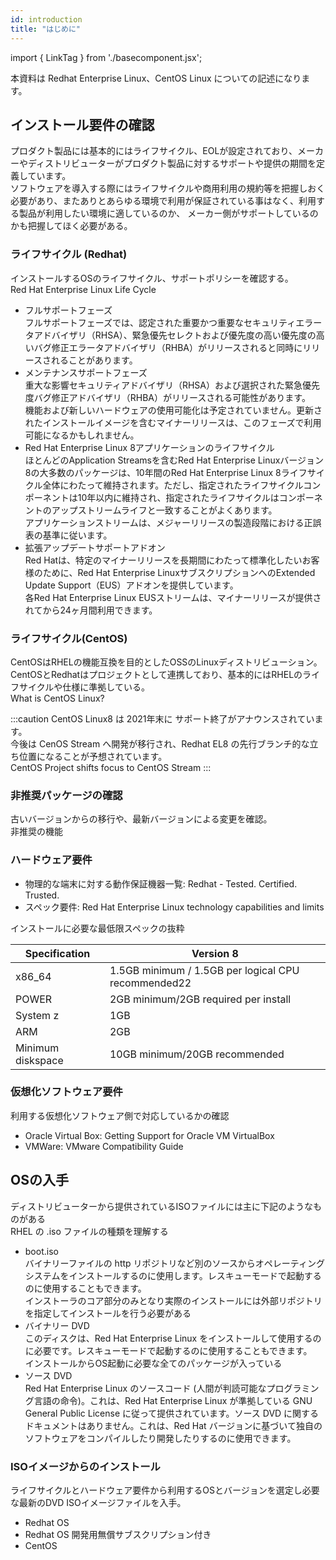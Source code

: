 ```yaml
---
id: introduction
title: "はじめに"
---
```

import { LinkTag } from './basecomponent.jsx';

本資料は Redhat Enterprise Linux、CentOS Linux についての記述になります。  

## インストール要件の確認  
プロダクト製品には基本的にはライフサイクル、EOLが設定されており、メーカーやディストリビューターがプロダクト製品に対するサポートや提供の期間を定義しています。  
ソフトウェアを導入する際にはライフサイクルや商用利用の規約等を把握しおく必要があり、またありとあらゆる環境で利用が保証されている事はなく、利用する製品が利用したい環境に適しているのか、
メーカー側がサポートしているのかも把握してほく必要がある。  

### ライフサイクル (Redhat)  
インストールするOSのライフサイクル、サポートポリシーを確認する。  
<LinkTag url="https://access.redhat.com/ja/support/policy/updates/errata">Red Hat Enterprise Linux Life Cycle</LinkTag>

* フルサポートフェーズ  
  フルサポートフェーズでは、認定された重要かつ重要なセキュリティエラータアドバイザリ（RHSA）、緊急優先セレクトおよび優先度の高い優先度の高いバグ修正エラータアドバイザリ（RHBA）がリリースされると同時にリリースされることがあります。  
* メンテナンスサポートフェーズ  
  重大な影響セキュリティアドバイザリ（RHSA）および選択された緊急優先度バグ修正アドバイザリ（RHBA）がリリースされる可能性があります。  
  機能および新しいハードウェアの使用可能化は予定されていません。更新されたインストールイメージを含むマイナーリリースは、このフェーズで利用可能になるかもしれません。  
* Red Hat Enterprise Linux 8アプリケーションのライフサイクル  
  ほとんどのApplication Streamsを含むRed Hat Enterprise Linuxバージョン8の大多数のパッケージは、10年間のRed Hat Enterprise Linux 8ライフサイクル全体にわたって維持されます。ただし、指定されたライフサイクルコンポーネントは10年以内に維持され、指定されたライフサイクルはコンポーネントのアップストリームライフと一致することがよくあります。  
  アプリケーションストリームは、メジャーリリースの製造段階における正誤表の基準に従います。  
* 拡張アップデートサポートアドオン  
  Red Hatは、特定のマイナーリリースを長期間にわたって標準化したいお客様のために、Red Hat Enterprise LinuxサブスクリプションへのExtended Update Support（EUS）アドオンを提供しています。  
  各Red Hat Enterprise Linux EUSストリームは、マイナーリリースが提供されてから24ヶ月間利用できます。  

### ライフサイクル(CentOS)
CentOSはRHELの機能互換を目的としたOSSのLinuxディストリビューション。  
CentOSとRedhatはプロジェクトとして連携しており、基本的にはRHELのライフサイクルや仕様に準拠している。  
<LinkTag url="https://wiki.centos.org/FrontPage">What is CentOS Linux?</LinkTag>

:::caution
CentOS Linux8 は 2021年末に サポート終了がアナウンスされています。  
今後は CenOS Stream へ開発が移行され、Redhat EL8 の先行ブランチ的な立ち位置になることが予想されています。  
<LinkTag url="https://blog.centos.org/2020/12/future-is-centos-stream/"> CentOS Project shifts focus to CentOS Stream</LinkTag>
:::

### 非推奨パッケージの確認  
古いバージョンからの移行や、最新バージョンによる変更を確認。  
<LinkTag url="https://access.redhat.com/documentation/ja-jp/red_hat_enterprise_linux/7/html/7.5_release_notes/chap-red_hat_enterprise_linux-7.5_release_notes-deprecated_functionality">非推奨の機能</LinkTag>

### ハードウェア要件  
* 物理的な端末に対する動作保証機器一覧: <LinkTag url="https://hardware.redhat.com/">Redhat - Tested. Certified. Trusted.</LinkTag>
* スペック要件: <LinkTag url="https://access.redhat.com/articles/rhel-limits">Red Hat Enterprise Linux technology capabilities and limits</LinkTag>

インストールに必要な最低限スペックの抜粋  

| Specification     | Version 8                                           |
| ----------------- | --------------------------------------------------- |
| x86_64            | 1.5GB minimum / 1.5GB per logical CPU recommended22 |
| POWER             | 2GB minimum/2GB required per install                |
| System z          | 1GB                                                 |
| ARM               | 2GB                                                 |
| Minimum diskspace | 10GB minimum/20GB recommended                       |

### 仮想化ソフトウェア要件  
利用する仮想化ソフトウェア側で対応しているかの確認  

* Oracle Virtual Box: <LinkTag url="https://www.oracle.com/technetwork/server-storage/virtualbox/support/index.html">Getting Support for Oracle VM VirtualBox</LinkTag>  
* VMWare: <LinkTag url="https://www.vmware.com/resources/compatibility/search.php">VMware Compatibility Guide</LinkTag>  

## OSの入手  
ディストリビューターから提供されているISOファイルには主に下記のようなものがある  
<LinkTag url="https://access.redhat.com/ja/solutions/2987971">RHEL の .iso ファイルの種類を理解する</LinkTag>  

* boot.iso  
  バイナリーファイルの http リポジトリなど別のソースからオペレーティングシステムをインストールするのに使用します。レスキューモードで起動するのに使用することもできます。  
  インストーラのコア部分のみとなり実際のインストールには外部リポジトリを指定してインストールを行う必要がある  
* バイナリー DVD  
  このディスクは、Red Hat Enterprise Linux をインストールして使用するのに必要です。レスキューモードで起動するのに使用することもできます。  
  インストールからOS起動に必要な全てのパッケージが入っている  
* ソース DVD  
  Red Hat Enterprise Linux のソースコード (人間が判読可能なプログラミング言語の命令)。これは、Red Hat Enterprise Linux が準拠している GNU General Public License に従って提供されています。ソース DVD に関するドキュメントはありません。これは、Red Hat バージョンに基づいて独自のソフトウェアをコンパイルしたり開発したりするのに使用できます。  

### ISOイメージからのインストール  
ライフサイクルとハードウェア要件から利用するOSとバージョンを選定し必要な最新のDVD ISOイメージファイルを入手。  

* <LinkTag url="https://access.redhat.com/downloads/">Redhat OS</LinkTag>
* <LinkTag url="https://developers.redhat.com/">Redhat OS 開発用無償サブスクリプション付き</LinkTag>  
* <LinkTag url="https://www.centos.org/">CentOS</LinkTag>  
